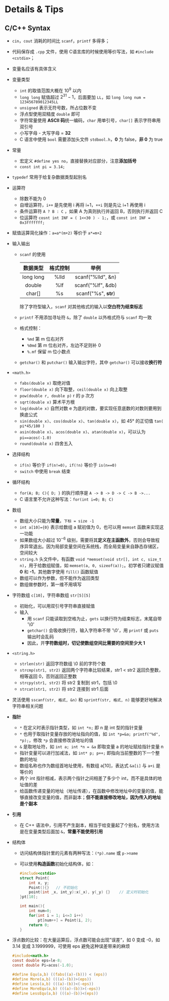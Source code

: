 # Details & Tips

## C/C++ Syntax

- `cin`，`cout` 消耗的时间比 `scanf`，`printf` 多得多；

- 代码保存成 `.cpp` 文件，使用 C语言库的时候使用等价写法，如 `#include <cstdio>`；

- 变量名应该有具体含义

- 变量类型

  - `int` 的取值范围大概在 $10^9$ 以内
  - `long long` 赋值超过 $2^{31}-1$，后面要加 `LL`，如 `long long num = 123456789012345LL`
  - `unsigned` 表示无符号数，所占位数不变
  - 浮点型使用双精度 `double` 即可
  - 字符常量使用 **ASCII 码**统一编码，`char` 用单引号，`char[]` 表示字符串用双引号
  - 小写字母 - 大写字母 = **32**
  - C 语言中使用 `bool` 需要添加头文件 `stdbool.h`，**0** 为 false，**非 0** 为 true

- 常量

  - 宏定义 `#define yes no`，直接替换对应部分，注意**添加括号**
  - `const int pi = 3.14;`

- `typedef` 常用于给复杂数据类型起别名

- 运算符

  - 除数不能为 0
  - 自增运算符，`i++` 是先使用 i 再将 i+1，`++i` 则是先让 i+1 再使用 i
  - 条件运算符 `A ? B : C` ，如果 A 为真则执行并返回 B，否则执行并返回 C
  - 位运算符 `cosnt int INF = ( 1<<30 ) - 1;`，或 `const int INF = 0x3fffffff;`

- 赋值运算简化操作：`a=a*(m+2)` 等价于 `a*=m+2` 

- 输入输出

  - `scanf` 的使用

    | 数据类型  | 格式控制 |         举例         |
    | :-------: | :------: | :------------------: |
    | long long |   %lld   |  scanf("%lld", &n)   |
    |  double   |   %lf    |  scanf("%lf", &db)   |
    |  char[]   |    %s    | scanf("%s", **str**) |

    除了字符型输入，`scanf` 对其他格式的输入以**空白符为结束标志**

  - `printf` 不用添加寻址符 `&`，除了 `double` 以外格式符与 `scanf` 均一致

  - 格式控制：

    - `%md` 第 m 位右对齐
    - `%0md` 第 m 位右对齐，左边不足则补 0
    - `%.mf` 保留 m 位小数点

  - `getchar()` 和 `putchar()` 输入输出字符，其中 `getchar()` 可以接收**换行符**

- `<math.h>`

  - `fabs(double x)` 取绝对值
  - `floor(double x)` 向下取整，`ceil(double x)` 向上取整
  - `pow(double r, double p)` r 的 p 次方
  - `sqrt(double x)` 算术平方根
  - `log(double x)` 自然对数 e 为底的对数，要实现任意底数的对数则要用到换底公式
  - `sin(double x)`、`cos(double x)`、`tan(double x)`，如 45° 的正切值 `tan( pi*45/180 )` 
  - `asin(double x)`、`acos(double x)`、`atan(double x)`，可以认为 `pi==acos(-1.0)` 
  - `round(double x)` 四舍五入
  
- 选择结构

  - `if(n)` 等价于 `if(n!=0)`，`if(!n)` 等价于 `is(n==0)`
  - `switch` 中使用 `break` 结束

- 循环结构

  - `for(A; B; C){ D; }` 的执行顺序是 `A -> B -> D -> C -> B ->...` 
  - C 语言里不允许这种写法：`for(int i=0; B; C)` 

- 数组

  - 数组大小只能为**常量**，`下标 = size -1` 
  - `int a[10]={0}` 表示给数组 a 赋初值为 0，也可以用 `memset` 函数来实现这一功能
  - 如果数组大小超过 $10^{-6}$ 级别，需要将其**定义在主函数外**，否则会导致程序异常退出。因为局部变量空间在系统栈，而全局变量来自静态存储区，空间较大
  - `string.h` 头文件中，有函数 `void *memset(void str[], int c, size_t n)`，用于给数组赋值，如 `memset(a, 0, sizeof(a));`。初学者只建议赋值 **0** 和 **-1**，其他数字使用 `fill()` 函数赋值
  - 数组可以作为参数，但不能作为返回类型
  - 数组做参数时，第一维不用填写

- 字符数组 `c[10]`，字符串数组 `str[5][5]` 

  - 初始化，可以用双引号字符串直接赋值
  - 输入
    - 用 `scanf` 只能读取到空格为止，`gets` 以换行符为结束标志，末尾自带 '\0'
    - `getchar()` 会吸收换行符，输入字符串不带 '\0'，用 `printf` 或 `puts` 输出时会乱码
    - 因此，开**字符数组时，切记使数组空间比需要的空间至少大 1** 
  
- `<string.h>` 

  - `strlen(str)` 返回字符数组 \0 前的字符个数
  - `strcmp(str1, str2)` 返回两个字符串比较结果，str1 < str2 返回负整数，相等返回 0，否则返回正整数
  - `strcpy(str1, str2)` 将 str2 复制到 str1，包括 \0
  - `strcat(str1, str2)` 将 str2 连接到 str1 后面

- 灵活使用 `sscanf(str, 格式, &n)` 和 `sprintf(str, 格式, n)` 能够更好地解决字符串相关问题

- **指针**

  - `*` 在定义时表示指针类型，如 `int *n;` 即 n 是 int 型的指针变量
  - `*` 也用于取指针变量存放的地址指向的值，如 `int *p=&a; printf("%d", *p);`，修改 `*p` 会直接修改该地址的值
  - `&` 是取地址符，如 `int a; int *n = &a` 即取变量 a 的地址赋给指针变量 n
  - 指针变量可以进行加减法，如 `int* p; p++;` 即指向当前整数的下一个整数的地址
  - 数组名称也作为数组首地址使用，有数组 a[10]，表达式 `&a[i]` 与 `a+i` 是等价的
  - 两个 int 指针相减，表示两个指针之间相差了多少个 int，而不是具体的地址值的差
  - 给函数传递变量的地址（地址传递），在函数中修改地址中的变量的值，能够直接改变变量的值，而非副本；**但不能直接修改地址，因为传入的地址是个副本**

- **引用**

  - 在 C++ 语法中，引用不产生副本，相当于给变量起了个别名，使用方法是在变量类型后面加 `&`，**常量不能使用引用**

- 结构体

  - 访问结构体指针里的元素有两种写法：`(*p).name` 或 `p->name` 

  - 可以使用**构造函数**初始化结构体，如：

    ```C++
    #include<cstdio>
    struct Point{
        int x, y;
        Point(){}	// 不初始化
        point(int _x, int_y):x(_x), y(_y) {}	// 定义时初始化
    }pt[10];
    
    int main(){
        int num=0;
        for(int i = 1; i<=3 i++)
           	pt[num++] = Point(i, 2);
        return 0;
    }
    ```

- 浮点数的比较：在大量运算后，浮点数可能会出现”误差“，如 0 变成 -0，如 3.14 变成 3.1999999，可使用 eps 避免这种误差带来的麻烦

  ```C
  #include<math.h>
  const double eps=le-8;
  const double Pi=acos(-1.0);
  
  #define Equ(a,b) ((fabs((a)-(b))) < (eps))
  #define More(a,b) (((a)-(b))>(eps))
  #define Less(a,b) (((a)-(b))<(-eps))
  #define MoreEqu(a,b) (((a)-(b))>(-eps))
  #define LessEqu(a,b) (((a)-(b))<(eps))
  ```













